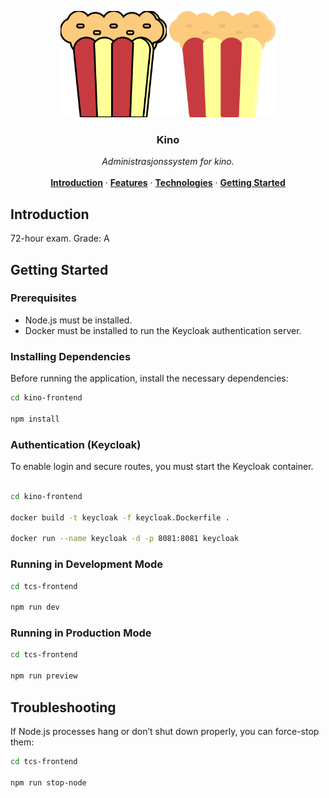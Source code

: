 <p align="center">
  <!-- Dark mode -->
  <img src="https://github.com/magnusgbjerke/kino-frontend/blob/main/logo/cinema-dessert-fastfood-svgrepo-com-dark-mode.svg#gh-dark-mode-only" alt="accounting-book-svgrepo-com-dark-mode" width="170" />

  <!-- Light mode -->
  <img src="https://github.com/magnusgbjerke/kino-frontend/blob/main/logo/cinema-dessert-fastfood-svgrepo-com-light-mode.svg#gh-light-mode-only" alt="accounting-book-svgrepo-com-light-mode" width="170" />
</p>

<h3 align="center">Kino</h3>

<p align="center">
    <i>Administrasjonssystem for kino.</i>
    <br />
<br />
    <a href="#Introduction"><strong>Introduction</strong></a> ·
    <a href="#Features"><strong>Features</strong></a> ·
    <a href="#Technologies"><strong>Technologies</strong></a> ·
    <a href="#Getting-Started"><strong>Getting Started</strong></a>
</p>

## Introduction

<!--- Short description --->

72-hour exam. Grade: A

## Getting Started

### Prerequisites

- Node.js must be installed.
- Docker must be installed to run the Keycloak authentication server.

### Installing Dependencies

Before running the application, install the necessary dependencies:

```bash
cd kino-frontend

npm install
```

### Authentication (Keycloak)

To enable login and secure routes, you must start the Keycloak container.

```bash

cd kino-frontend

docker build -t keycloak -f keycloak.Dockerfile .

docker run --name keycloak -d -p 8081:8081 keycloak

```

### Running in Development Mode

```bash
cd tcs-frontend

npm run dev
```

### Running in Production Mode

```bash
cd tcs-frontend

npm run preview
```

## Troubleshooting

If Node.js processes hang or don’t shut down properly, you can force-stop them:

```bash
cd tcs-frontend

npm run stop-node
```
